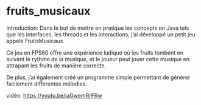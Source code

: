 # fruits_musicaux

Introduction:
Dans le but de mettre en pratique les concepts en Java tels que les interfaces, les threads et les interactions, j’ai développé un petit jeu appelé FruitsMusicaux.

Ce jeu en FPS60 offre une expérience ludique où les fruits tombent en suivant le rythme de la musique, et le joueur peut jouer cette musique en attrapant les fruits de manière correcte.

De plus, j’ai également créé un programme simple permettant de générer facilement différentes mélodies.

vidéo: https://youtu.be/iaGwemRrFRw
